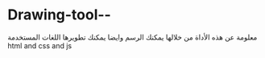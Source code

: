 # Drawing-tool--
معلومة عن هذه الأداة من خلالها يمكنك الرسم وايضا يمكنك تطويرها اللغات المستخدمة html and css and js
